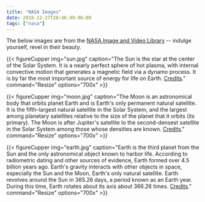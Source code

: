 ```yaml
---
title: "NASA Images"
date: 2018-12-27T20:46:49-06:00
tags: ["nasa"]
---
```


The below images are from the [NASA Image and Video Library](https://images.nasa.gov/) -- indulge yourself, revel in their beauty. 

{{< figureCupper
img="sun.jpg" 
caption="The Sun is the star at the center of the Solar System. It is a nearly perfect sphere of hot plasma, with internal convective motion that generates a magnetic field via a dynamo process. It is by far the most important source of energy for life on Earth. [Credits](https://images.nasa.gov/details-GSFC_20171208_Archive_e000393.html)." 
command="Resize" 
options="700x" >}}

{{< figureCupper
img="moon.jpg" 
caption="The Moon is an astronomical body that orbits planet Earth and is Earth's only permanent natural satellite. It is the fifth-largest natural satellite in the Solar System, and the largest among planetary satellites relative to the size of the planet that it orbits (its primary). The Moon is after Jupiter's satellite Io the second-densest satellite in the Solar System among those whose densities are known. [Credits](https://images.nasa.gov/details-GSFC_20171208_Archive_e001861.html)." 
command="Resize" 
options="700x" >}}

{{< figureCupper
img="earth.jpg" 
caption="Earth is the third planet from the Sun and the only astronomical object known to harbor life. According to radiometric dating and other sources of evidence, Earth formed over 4.5 billion years ago. Earth's gravity interacts with other objects in space, especially the Sun and the Moon, Earth's only natural satellite. Earth revolves around the Sun in 365.26 days, a period known as an Earth year. During this time, Earth rotates about its axis about 366.26 times. [Credits](https://images.nasa.gov/details-PIA18033.html)." 
command="Resize" 
options="700x" >}}
